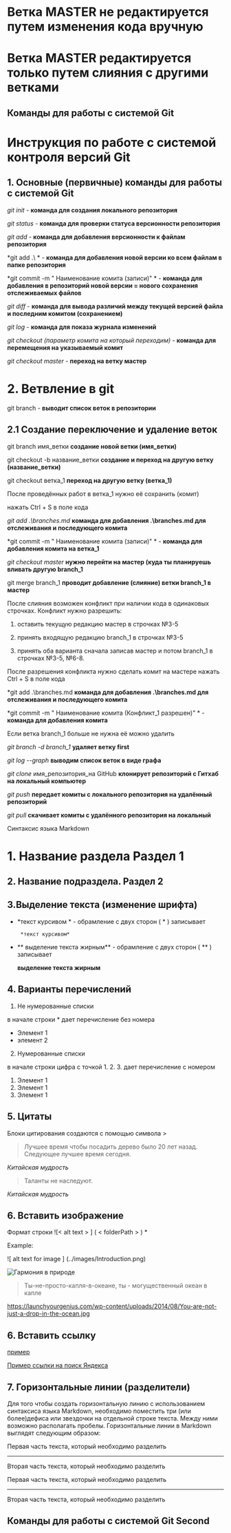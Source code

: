# Ветка MASTER не редактируется путем изменения кода вручную

# Ветка MASTER редактируется только путем слияния с другими ветками 
## Команды для работы с системой Git

# Инструкция по работе с системой контроля версий Git

## 1. Основные (первичные) команды для работы с системой Git

*git init* - **команда для создания локального репозитория**

*git status* - **команда для проверки статуса версионности репозитория**

*git add* - **команда для добавления версионности к файлам репозитория**

*git add .\ * - **команда для добавления новой версии ко всем файлам в папке репозитория**

*git commit -m " Наименование комита (записи)" * - **команда для добавления в репозиторий новой версии = нового сохранения отслеживаемых файлов**

*git diff* - **команда для вывода различий между текущей версией файла и последним комитом (сохранением)**

*git log* - **команда для показа журнала изменений**

*git checkout (параметр комита на который переходим)* - **команда для перемещения на указываемый комит**

*git checkout master* - **переход на ветку мастер**


# 2. Ветвление в git

git branch - **выводит список веток в репозитории**

## 2.1 Создание переключение и удаление веток
git branch имя_ветки **создание новой ветки (имя_ветки)**

git checkout -b название_ветки **создание и переход на другую ветку (название_ветки)**

git checkout ветка_1 **переход на другую ветку (ветка_1)**

После проведённых работ в ветка_1 нужно её сохранить (комит)

нажать Ctrl + S в поле кода

*git add .\branches.md*  **команда для добавления .\branches.md для отслеживания и последующего комита**

*git commit -m " Наименование комита (записи)" * - **команда для добавления комита на ветка_1**

*git checkout master* **нужно перейти на мастер (куда ты планируешь вливать другую branch_1**

git merge branch_1  **проводит добавление (слияние) ветки branch_1 в мастер**

После слияния возможен конфликт при наличии кода в одинаковых строчках.
Конфликт нужно разрешить:
1) оставить текущую редакцию мастер в строчках №3-5

2) принять входящую редакцию branch_1  в строчках №3-5

3) принять оба варианта сначала записав мастер и потом branch_1 в строчках №3-5, №6-8.

После разрешения конфликта нужно сделать комит на мастере
нажать Ctrl + S в поле кода

*git add .\branches.md  **команда для добавления .\branches.md для отслеживания и последующего комита**

*git commit -m " Наименование комита (Конфликт_1 разрешен)" * - **команда для добавления комита**

Если ветка branch_1 больше не нужна её можно удалить

*git branch -d branch_1*   **удаляет ветку first**

*git log --graph* **выводим список веток в виде графа** 

*git clone* имя_репозитория_на GitHub **клонирует репозиторий с Гитхаб на локальный компьютер**

*git push* **передает комиты с локального репозитория на удалённый репозиторий**

*git pull*  **скачивает комиты с удалённого репозитория на локальный**



Синтаксис языка Markdown

# 1. Название раздела Раздел 1
## 2. Название подраздела. Раздел 2


## 3.Выделение текста (изменение шрифта)

 * *текст курсивом * - обрамление с двух сторон ( * ) записывает  
 
        *текст курсивом* 

* ** выделение текста жирным** - обрамление с двух сторон ( ** ) записывает

     **выделение текста жирным** 

## 4. Варианты перечислений 

1. Не нумерованные списки 

в начале строки * дает перечисление без номера 
* Элемент 1
* элемент 2

2. Нумерованные списки 

в начале строки цифра с точкой 1.  2.  3. 
дает перечисление с номером
1. Элемент 1
2. Элемент 1
3. Элемент 1

## 5. Цитаты

Блоки цитирования создаются с помощью символа > 
> Лучшее время чтобы посадить дерево было 20 лет назад. Следующее лучшее время сегодня.

*Китайская мудрость*

> Таланты не наследуют. 

*Китайская мудрость*

## 6. Вставить изображение

Формат строки
![< alt text > ] ( < folderPath > ) *

Example:

![ alt text for image ] (../images/Introduction.png)

![Гармония в природе](https://launchyourgenius.com/wp-content/uploads/2014/08/You-are-not-just-a-drop-in-the-ocean.jpg)

>Ты-не-просто-капля-в-океане, ты - могущественный океан в капле 

https://launchyourgenius.com/wp-content/uploads/2014/08/You-are-not-just-a-drop-in-the-ocean.jpg

## 6. Вставить ссылку

  [пример](http://example.com/ "Необязательная подсказка")

[Пример ссылки на поиск Яндекса](http://ya.ru/ "Сайт поиска яндекс ")

## 7. Горизонтальные линии (разделители)

Для того чтобы создать горизонтальную линию с использованием синтаксиса языка Markdown, необходимо поместить три (или более)дефиса или звездочки на отдельной строке текста. Между ними возможно располагать пробелы. Горизонтальные линии в Markdown выглядят следующим образом:

Первая часть текста, который необходимо разделить
***
Вторая часть текста, который необходимо разделить

Первая часть текста, который необходимо разделить
- - -
Вторая часть текста, который необходимо разделить
## Команды для работы с системой Git Second
